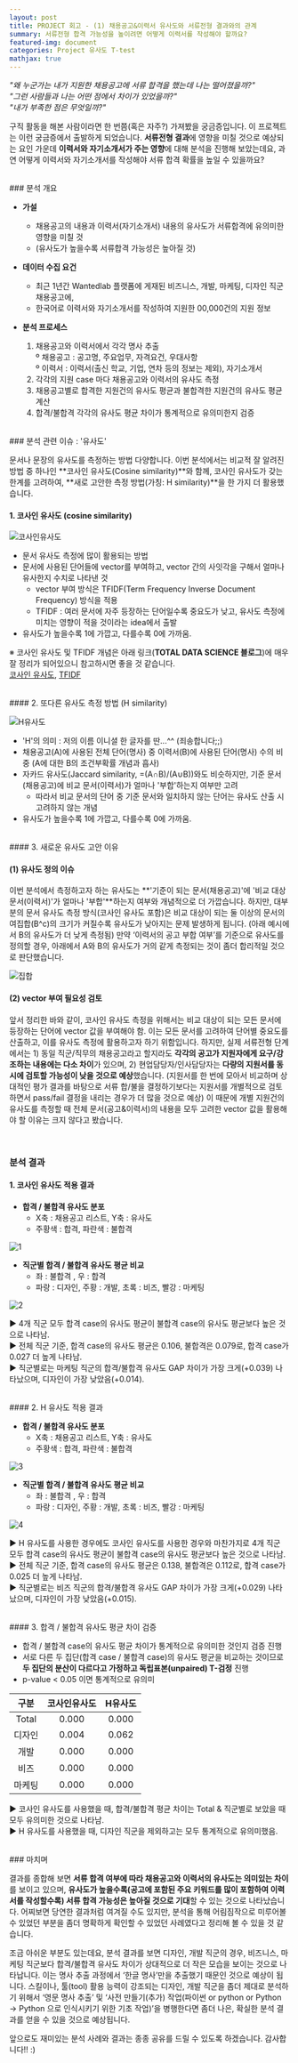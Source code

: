 ```yaml
---
layout: post
title: PROJECT 회고 - (1) 채용공고&이력서 유사도와 서류전형 결과와의 관계
summary: 서류전형 합격 가능성을 높이려면 어떻게 이력서를 작성해야 할까요?
featured-img: document
categories: Project 유사도 T-test
mathjax: true
---
```



*"왜 누군가는 내가 지원한 채용공고에 서류 합격을 했는데 나는 떨어졌을까?"*   
*"그런 사람들과 나는 어떤 점에서 차이가 있었을까?"*   
*"내가 부족한 점은 무엇일까?"*   

구직 활동을 해본 사람이라면 한 번쯤(혹은 자주?) 가져봤을 궁금증입니다. 이 프로젝트는 이런 궁금증에서 출발하게 되었습니다. **서류전형 결과**에 영향을 미칠 것으로 예상되는 요인 가운데 **이력서와 자기소개서가 주는 영향**에 대해 분석을 진행해 보았는데요, 과연 어떻게 이력서와 자기소개서를 작성해야 서류 합격 확률을 높일 수 있을까요?

<br>
### 분석 개요

- **가설**   
	- 채용공고의 내용과 이력서(자기소개서) 내용의 유사도가 서류합격에 유의미한 영향을 미칠 것   
	- (유사도가 높을수록 서류합격 가능성은 높아질 것)   
 
- **데이터 수집 요건**   
	- 최근 1년간 Wantedlab 플랫폼에 게재된 비즈니스, 개발, 마케팅, 디자인 직군 채용공고에,   
	- 한국어로 이력서와 자기소개서를 작성하여 지원한 00,000건의 지원 정보   

- **분석 프로세스**   
	1. 채용공고와 이력서에서 각각 명사 추출   
	º 채용공고 : 공고명, 주요업무, 자격요건, 우대사항   
	º 이력서 : 이력서(출신 학교, 기업, 연차 등의 정보는 제외), 자기소개서   
	2. 각각의 지원 case 마다 채용공고와 이력서의 유사도 측정	   
	3. 채용공고별로 합격한 지원건의 유사도 평균과 불합격한 지원건의 유사도 평균 계산   
	4. 합격/불합격 각각의 유사도 평균 차이가 통계적으로 유의미한지 검증    



<br>
### 분석 관련 이슈 : '유사도'

문서나 문장의 유사도를 측정하는 방법 다양합니다. 이번 분석에서는 비교적 잘 알려진 방법 중 하나인 **코사인 유사도(Cosine similarity)**와 함께, 코사인 유사도가 갖는 한계를 고려하여, **새로 고안한 측정 방법(가칭: H similarity)**을 한 가지 더 활용했습니다.   


#### 1. 코사인 유사도 (cosine similarity)

![코사인유사도](https://drive.google.com/uc?id=1Hhl47yJ8k37wxb6ltcktF_GzUxi76tnZ)

- 문서 유사도 측정에 많이 활용되는 방법   
- 문서에 사용된 단어들에 vector를 부여하고, vector 간의 사잇각을 구해서 얼마나 유사한지 수치로 나타낸 것   
	- vector 부여 방식은 TFIDF(Term Frequency Inverse Document Frequency) 방식을 적용   
	- TFIDF : 여러 문서에 자주 등장하는 단어일수록 중요도가 낮고, 유사도 측정에 미치는 영향이 적을 것이라는 idea에서 출발   
- 유사도가 높을수록 1에 가깝고, 다를수록 0에 가까움.   

※ 코사인 유사도 및 TFIDF 개념은 아래 링크(**TOTAL DATA SCIENCE 블로그**)에 매우 잘 정리가 되어있으니 참고하시면 좋을 것 같습니다.   
[코사인 유사도](https://euriion.com/?p=548), [TFIDF](https://euriion.com/?p=411929)    

<br>
#### 2. 또다른 유사도 측정 방법 (H similarity)

![H유사도](https://drive.google.com/uc?id=1Z8DiILdklYxZm78KnP4kucaczXO1LmOc)

- 'H'의 의미 : 저의 이름 이니셜 한 글자를 딴...^^  (죄송합니다;;)  
- 채용공고(A)에 사용된 전체 단어(명사) 중 이력서(B)에 사용된 단어(명사) 수의 비중 (A에 대한 B의 조건부확률 개념과 흡사)  
- 자카드 유사도(Jaccard similarity, =(A∩B)/(A∪B))와도 비슷하지만, 기준 문서(채용공고)에 비교 문서(이력서)가 얼마나 '부합'하는지 여부만 고려  
	- 따라서 비교 문서의 단어 중 기준 문서와 일치하지 않는 단어는 유사도 산출 시 고려하지 않는 개념
- 유사도가 높을수록 1에 가깝고, 다를수록 0에 가까움.   


<br>
#### 3. 새로운 유사도 고안 이유

#### (1) 유사도 정의 이슈

이번 분석에서 측정하고자 하는 유사도는 **'기준이 되는 문서(채용공고)'에 '비교 대상 문서(이력서)'가 얼마나 '부합'**하는지 여부와 개념적으로 더 가깝습니다. 하지만, 대부분의 문서 유사도 측정 방식(코사인 유사도 포함)은 비교 대상이 되는 둘 이상의 문서의 여집합(B^c)의 크기가 커질수록 유사도가 낮아지는 문제 발생하게 됩니다. (아래 예시에서 B의 유사도가 더 낮게 측정됨) 만약 ‘이력서의 공고 부합 여부’를 기준으로 유사도를 정의할 경우, 아래에서 A와 B의 유사도가 거의 같게 측정되는 것이 좀더 합리적일 것으로 판단했습니다.   

![집합](https://drive.google.com/uc?id=17VvBWbk5X6Ik8qLgNlpD_Upst_C9agKn)


#### (2) vector 부여 필요성 검토

앞서 정리한 바와 같이, 코사인 유사도 측정을 위해서는 비교 대상이 되는 모든 문서에 등장하는 단어에 vector 값을 부여해야 함. 이는 모든 문서를 고려하여 단어별 중요도를 산출하고, 이를 유사도 측정에 활용하고자 하기 위함입니다. 하지만, 실제 서류전형 단계에서는 1) 동일 직군/직무의 채용공고라고 할지라도 **각각의 공고가 지원자에게 요구/강조하는 내용에는 다소 차이**가 있으며, 2) 현업담당자/인사담당자는 **다량의 지원서를 동시에 검토할 가능성이 낮을 것으로 예상**했습니다. (지원서를 한 번에 모아서 비교하며 상대적인 평가 결과를 바탕으로 서류 합/불을 결정하기보다는 지원서를 개별적으로 검토하면서 pass/fail 결정을 내리는 경우가 더 많을 것으로 예상) 이 때문에 개별 지원건의 유사도를 측정할 때 전체 문서(공고&이력서)의 내용을 모두 고려한 vector 값을 활용해야 할 이유는 크지 않다고 봤습니다.   


<br>

### 분석 결과

#### 1. 코사인 유사도 적용 결과

- **합격 / 불합격 유사도 분포**
	- X축 : 채용공고 리스트, Y축 : 유사도
	- 주황색 : 합격, 파란색 : 불합격 

![1](https://drive.google.com/uc?id=1WqChx-t2q2vgBauEpXE4T6oCocE1Mj6F)

- **직군별 합격 / 불합격 유사도 평균 비교**
	- 좌 : 불합격 , 우 : 합격
	- 파랑 : 디자인, 주황 : 개발, 초록 : 비즈, 빨강 : 마케팅

![2](https://drive.google.com/uc?id=1hUoyRjlYAe0XMk7qjlEqm1zHG8u1KAX3)

▶ 4개 직군 모두 합격 case의 유사도 평균이 불합격 case의 유사도 평균보다 높은 것으로 나타남.   
▶ 전체 직군 기준, 합격 case의 유사도 평균은 0.106, 불합격은 0.079로, 합격 case가 0.027 더 높게 나타남.   
▶ 직군별로는 마케팅 직군의 합격/불합격 유사도 GAP 차이가 가장 크게(+0.039) 나타났으며, 디자인이 가장 낮았음(+0.014).   


<br>
#### 2. H 유사도 적용 결과

- **합격 / 불합격 유사도 분포**
	- X축 : 채용공고 리스트, Y축 : 유사도
	- 주황색 : 합격, 파란색 : 불합격 

![3](https://drive.google.com/uc?id=1kfK6tI9I160z-TaCgFWqLCAR_4arYbAN)

- **직군별 합격 / 불합격 유사도 평균 비교**
	- 좌 : 불합격 , 우 : 합격
	- 파랑 : 디자인, 주황 : 개발, 초록 : 비즈, 빨강 : 마케팅

![4](https://drive.google.com/uc?id=12rJPRZ47mJGmf-bwmKXjhuP20HaJyWNP)

▶ H 유사도를 사용한 경우에도 코사인 유사도를 사용한 경우와 마찬가지로 4개 직군 모두 합격 case의 유사도 평균이 불합격 case의 유사도 평균보다 높은 것으로 나타남.   
▶ 전체 직군 기준, 합격 case의 유사도 평균은 0.138, 불합격은 0.112로, 합격 case가 0.025 더 높게 나타남.   
▶ 직군별로는 비즈 직군의 합격/불합격 유사도 GAP 차이가 가장 크게(+0.029) 나타났으며, 디자인이 가장 낮았음(+0.015).   



<br>
#### 3. 합격 / 불합격 유사도 평균 차이 검증

- 합격 / 불합격 case의 유사도 평균 차이가 통계적으로 유의미한 것인지 검증 진행
- 서로 다른 두 집단(합격 case / 불합격 case)의 유사도 평균을 비교하는 것이므로 **두 집단의 분산이 다르다고 가정하고 독립표본(unpaired) T-검정** 진행
- p-value < 0.05 이면 통계적으로 유의미 

|구분|코사인유사도|H유사도|
|:-:|:-:|:-:|
|Total|0.000|0.000|
|디자인|0.004|0.062|
|개발|0.000|0.000|
|비즈|0.000|0.000|
|마케팅|0.000|0.000|

▶ 코사인 유사도를 사용했을 때, 합격/불합격 평균 차이는 Total & 직군별로 보았을 때 모두 유의미한 것으로 나타남.   
▶ H 유사도를 사용했을 때, 디자인 직군을 제외하고는 모두 통계적으로 유의미했음.   



<br>
### 마치며

결과를 종합해 보면 **서류 합격 여부에 따라 채용공고와 이력서의 유사도는 의미있는 차이**를 보이고 있으며, **유사도가 높을수록(공고에 포함된 주요 키워드를 많이 포함하여 이력서를 작성할수록) 서류 합격 가능성은 높아질 것으로 기대**할 수 있는 것으로 나타났습니다. 어찌보면 당연한 결과처럼 여겨질 수도 있지만, 분석을 통해 어림짐작으로 미루어볼 수 있었던 부분을 좀더 명확하게 확인할 수 있었던 사례였다고 정리해 볼 수 있을 것 같습니다.  

조금 아쉬운 부분도 있는데요, 분석 결과를 보면 디자인, 개발 직군의 경우, 비즈니스, 마케팅 직군보다 합격/불합격 유사도 차이가 상대적으로 더 작은 모습을 보이는 것으로 나타납니다. 이는 명사 추출 과정에서 ‘한글 명사’만을 추출했기 때문인 것으로 예상이 됩니다. 스킬이나, 툴(tool) 활용 능력이 강조되는 디자인, 개발 직군을 좀더 제대로 분석하기 위해서 ‘영문 명사 추출’ 및 ‘사전 만들기(추가) 작업(파이썬 or python or Python → Python 으로 인식시키기 위한 기초 작업)’을 병행한다면 좀더 나은, 확실한 분석 결과를 얻을 수 있을 것으로 예상됩니다.   

앞으로도 재미있는 분석 사례와 결과는 종종 공유를 드릴 수 있도록 하겠습니다. 감사합니다!! :)   



<br>



























